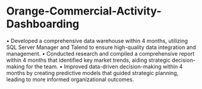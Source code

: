 # Orange-Commercial-Activity-Dashboarding
• Developed a comprehensive data warehouse within 4 months, utilizing SQL Server Manager and Talend
to ensure high-quality data integration and management.
• Conducted research and compiled a comprehensive report within 4 months that identified key market
trends, aiding strategic decision-making for the team.
• Improved data-driven decision-making within 4 months by creating predictive models that guided
strategic planning, leading to more informed organizational outcomes.
